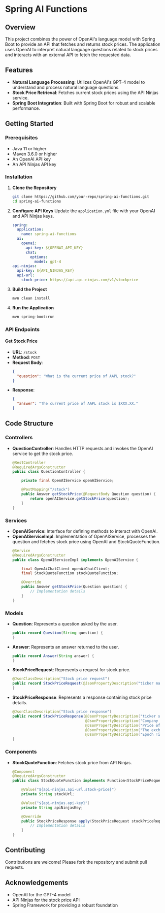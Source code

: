 # Spring AI Functions

## Overview

This project combines the power of OpenAI's language model with Spring Boot to provide an API that fetches and returns stock prices. 
The application uses OpenAI to interpret natural language questions related to stock prices and interacts with an external API to fetch the requested data.

## Features

- **Natural Language Processing**: Utilizes OpenAI's GPT-4 model to understand and process natural language questions.
- **Stock Price Retrieval**: Fetches current stock prices using the API Ninjas service.
- **Spring Boot Integration**: Built with Spring Boot for robust and scalable performance.

## Getting Started

### Prerequisites

- Java 11 or higher
- Maven 3.6.0 or higher
- An OpenAI API key
- An API Ninjas API key

### Installation

1. **Clone the Repository**
   ```sh
   git clone https://github.com/your-repo/spring-ai-functions.git
   cd spring-ai-functions
   ```

2. **Configure API Keys**
   Update the `application.yml` file with your OpenAI and API Ninjas keys.
   ```yaml
   spring:
     application:
       name: spring-ai-functions
     ai:
       openai:
         api-key: ${OPENAI_API_KEY}
         chat:
           options:
             model: gpt-4
   api-ninjas:
     api-key: ${API_NINJAS_KEY}
     api-url:
       stock-price: https://api.api-ninjas.com/v1/stockprice
   ```

3. **Build the Project**
   ```sh
   mvn clean install
   ```

4. **Run the Application**
   ```sh
   mvn spring-boot:run
   ```

### API Endpoints

#### Get Stock Price

- **URL**: `/stock`
- **Method**: `POST`
- **Request Body**: 
  ```json
  {
    "question": "What is the current price of AAPL stock?"
  }
  ```
- **Response**:
  ```json
  {
    "answer": "The current price of AAPL stock is $XXX.XX."
  }
  ```

## Code Structure

### Controllers

- **QuestionController**: Handles HTTP requests and invokes the OpenAI service to get the stock price.
  ```java
  @RestController
  @RequiredArgsConstructor
  public class QuestionController {
  
      private final OpenAIService openAIService;
  
      @PostMapping("/stock")
      public Answer getStockPrice(@RequestBody Question question) {
          return openAIService.getStockPrice(question);
      }
  }
  ```

### Services

- **OpenAIService**: Interface for defining methods to interact with OpenAI.
- **OpenAIServiceImpl**: Implementation of OpenAIService, processes the question and fetches stock price using OpenAI and StockQuoteFunction.
  ```java
  @Service
  @RequiredArgsConstructor
  public class OpenAIServiceImpl implements OpenAIService {
  
      final OpenAiChatClient openAiChatClient;
      final StockQuoteFunction stockQuoteFunction;
  
      @Override
      public Answer getStockPrice(Question question) {
          // Implementation details
      }
  }
  ```

### Models

- **Question**: Represents a question asked by the user.
  ```java
  public record Question(String question) {
  }
  ```
- **Answer**: Represents an answer returned to the user.
  ```java
  public record Answer(String answer) {
  }
  ```
- **StockPriceRequest**: Represents a request for stock price.
  ```java
  @JsonClassDescription("Stock price request")
  public record StockPriceRequest(@JsonPropertyDescription("ticker name of the stock to quote") String ticker) {
  }
  ```
- **StockPriceResponse**: Represents a response containing stock price details.
  ```java
  @JsonClassDescription("Stock price response")
  public record StockPriceResponse(@JsonPropertyDescription("ticker symbol of stock") String ticker,
                                   @JsonPropertyDescription("Company name") String name,
                                   @JsonPropertyDescription("Price of stock in USD") BigDecimal price,
                                   @JsonPropertyDescription("The exchange the stock is traded on") String exchange,
                                   @JsonPropertyDescription("Epoch Time of quote") Integer updated) {
  }
  ```

### Components

- **StockQuoteFunction**: Fetches stock price from API Ninjas.
  ```java
  @Component
  @RequiredArgsConstructor
  public class StockQuoteFunction implements Function<StockPriceRequest, StockPriceResponse> {
  
      @Value("${api-ninjas.api-url.stock-price}")
      private String stockUrl;
  
      @Value("${api-ninjas.api-key}")
      private String apiNinjasKey;
  
      @Override
      public StockPriceResponse apply(StockPriceRequest stockPriceRequest) {
          // Implementation details
      }
  }
  ```

## Contributing

Contributions are welcome! Please fork the repository and submit pull requests.

## Acknowledgements

- OpenAI for the GPT-4 model
- API Ninjas for the stock price API
- Spring Framework for providing a robust foundation
